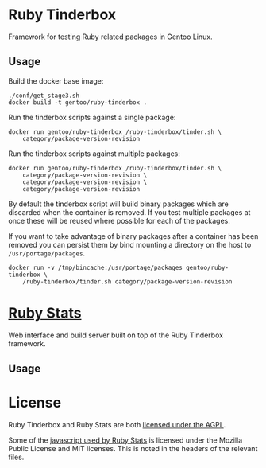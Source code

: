 # Ruby Tinderbox

Framework for testing Ruby related packages in Gentoo Linux.

## Usage

Build the docker base image:

	./conf/get_stage3.sh
    docker build -t gentoo/ruby-tinderbox .

Run the tinderbox scripts against a single package:

    docker run gentoo/ruby-tinderbox /ruby-tinderbox/tinder.sh \
		category/package-version-revision

Run the tinderbox scripts against multiple packages:

	docker run gentoo/ruby-tinderbox /ruby-tinderbox/tinder.sh \
		category/package-version-revision \
		category/package-version-revision \
		category/package-version-revision

By default the tinderbox script will build binary packages which are discarded
when the container is removed. If you test multiple packages at once these will
be reused where possible for each of the packages.

If you want to take advantage of binary packages after a container has been
removed you can persist them by bind mounting a directory on the host to
`/usr/portage/packages`.

	docker run -v /tmp/bincache:/usr/portage/packages gentoo/ruby-tinderbox \
		/ruby-tinderbox/tinder.sh category/package-version-revision

# [Ruby Stats](http://ruby-stats.p8952.info/)

Web interface and build server built on top of the Ruby Tinderbox framework.

## Usage

# License

Ruby Tinderbox and Ruby Stats are both [licensed under the AGPL](https://github.com/p8952/ruby-tinderbox/blob/master/LICENSE).

Some of the [javascript used by Ruby Stats](https://github.com/p8952/ruby-tinderbox/tree/master/web/public/js)
is licensed under the Mozilla Public License and MIT licenses. This is noted in
the headers of the relevant files.

